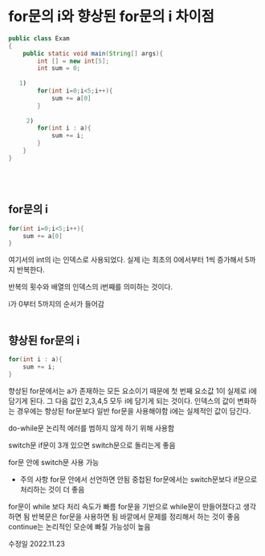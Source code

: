 
# for문의 i와 향상된 for문의 i 차이점


```java
public class Exam 
{
	public static void main(String[] args){
		int [] = new int[5];
		int sum = 0;
	
   1)
		for(int i=0;i<5;i++){
			sum += a[0]
		}
		
	 2)
		for(int i : a){
			sum += i;
		}
	}
}
```
<br><br>

## for문의 i

```java
for(int i=0;i<5;i++){
	sum += a[0]
}
```

여기서의 int의 i는 인덱스로 사용되었다.
실제 i는 최초의 0에서부터 1씩 증가해서 5까지 반복한다. 

반복의 횟수와 배열의 인덱스의 i번째를 의미하는 것이다.

i가 0부터 5까지의 순서가 들어감
<br><br>

## 향상된 for문의 i

```java
for(int i : a){
	sum += i;
}
```

향상된 for문에서는 a가 존재하는 모든 요소이기 때문에 첫 번째 요소값 1이 실제로 i에 담기게 된다. 그 다음 값인 2,3,4,5  모두 i에 담기게 되는 것이다.
인덱스의 값이 변화하는 경우에는 향상된 for문보다 일반 for문을 사용해야함
i에는 실제적인 값이 담긴다.

do-while문 
논리적 에러를 범하지 않게 하기 위해 사용함

switch문
if문이 3개 있으면 switch문으로 돌리는게 좋음

for문 안에 switch문 사용 가능
* 주의 사항 
for문 안에서 선언하면 안됨
중첩된 for문에서는 switch문보다 if문으로 처리하는 것이 더 좋음

for문이  while 보다 처리 속도가 빠름
for문을 기반으로 while문이 만들어졌다고 생각하면 됨
반복문은 for문을 사용하면 됨
바깥에서 문제를 정리해서 하는 것이 좋음 
continue는 논리적인 모순에 빠질 가능성이 높음

수정일
2022.11.23
